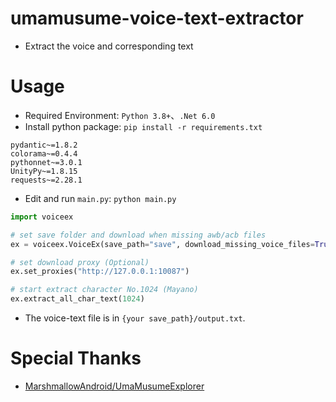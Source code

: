 # umamusume-voice-text-extractor
- Extract the voice and corresponding text



# Usage

- Required Environment: `Python 3.8+`、`.Net 6.0`
- Install python package: `pip install -r requirements.txt`

```
pydantic~=1.8.2
colorama~=0.4.4
pythonnet~=3.0.1
UnityPy~=1.8.15
requests~=2.28.1
```

- Edit and run `main.py`: `python main.py`

```python
import voiceex

# set save folder and download when missing awb/acb files
ex = voiceex.VoiceEx(save_path="save", download_missing_voice_files=True)

# set download proxy (Optional)
ex.set_proxies("http://127.0.0.1:10087")

# start extract character No.1024 (Mayano)
ex.extract_all_char_text(1024)
```

- The voice-text file is in `{your save_path}/output.txt`.



# Special Thanks

- [MarshmallowAndroid/UmaMusumeExplorer](https://github.com/MarshmallowAndroid/UmaMusumeExplorer)

